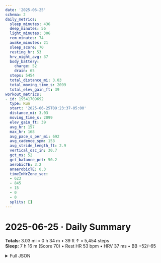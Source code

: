 ```yaml
---
date: '2025-06-25'
schema: 2
daily_metrics:
  sleep_minutes: 436
  deep_minutes: 56
  light_minutes: 306
  rem_minutes: 74
  awake_minutes: 21
  sleep_score: 70
  resting_hr: 53
  hrv_night_avg: 37
  body_battery:
    charge: 52
    drain: 65
  steps: 5454
  total_distance_mi: 3.03
  total_moving_time_s: 2099
  total_elev_gain_ft: 39
workout_metrics:
- id: 19541709692
  type: Run
  start: '2025-06-25T09:23:37-05:00'
  distance_mi: 3.03
  moving_time_s: 2099
  elev_gain_ft: 39
  avg_hr: 157
  max_hr: 168
  avg_pace_s_per_mi: 692
  avg_cadence_spm: 153
  avg_stride_length_ft: 2.9
  vertical_osc_in: 30.7
  gct_ms: 52
  gct_balance_pct: 50.2
  aerobicTE: 3.2
  anaerobicTE: 0.3
  timeInHrZone_sec:
  - 623
  - 845
  - 15
  - 0
  - 0
  splits: []
---
```

# 2025-06-25 · Daily Summary
**Totals:** 3.03 mi • 0 h 34 m • 39 ft ↑ • 5,454 steps  
**Sleep:** 7 h 16 m (Score 70) • Rest HR 53 bpm • HRV 37 ms • BB +52/–65

<details>
<summary>Full JSON</summary>

```json
{
  "date": "2025-06-25",
  "schema": 2,
  "daily_metrics": {
    "sleep_minutes": 436,
    "deep_minutes": 56,
    "light_minutes": 306,
    "rem_minutes": 74,
    "awake_minutes": 21,
    "sleep_score": 70,
    "resting_hr": 53,
    "hrv_night_avg": 37,
    "body_battery": {
      "charge": 52,
      "drain": 65
    },
    "steps": 5454,
    "total_distance_mi": 3.03,
    "total_moving_time_s": 2099,
    "total_elev_gain_ft": 39
  },
  "workout_metrics": [
    {
      "id": 19541709692,
      "type": "Run",
      "start": "2025-06-25T09:23:37-05:00",
      "distance_mi": 3.03,
      "moving_time_s": 2099,
      "elev_gain_ft": 39,
      "avg_hr": 157,
      "max_hr": 168,
      "avg_pace_s_per_mi": 692,
      "avg_cadence_spm": 153,
      "avg_stride_length_ft": 2.9,
      "vertical_osc_in": 30.7,
      "gct_ms": 52,
      "gct_balance_pct": 50.2,
      "aerobicTE": 3.2,
      "anaerobicTE": 0.3,
      "timeInHrZone_sec": [
        623,
        845,
        15,
        0,
        0
      ],
      "splits": []
    }
  ]
}
```
</details>
